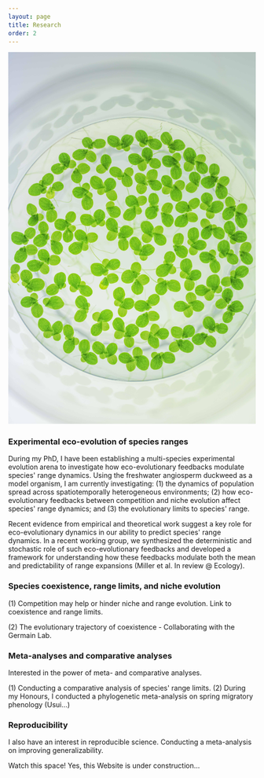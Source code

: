 ```yaml
---
layout: page
title: Research
order: 2
---
```

![microduck](images/duck-micro.jpg)

### Experimental eco-evolution of species ranges
During my PhD, I have been establishing a multi-species experimental evolution arena to investigate how eco-evolutionary feedbacks modulate species' range dynamics. Using the freshwater angiosperm duckweed as a model organism, I am currently investigating: (1) the dynamics of population spread across spatiotemporally heterogeneous environments; (2) how eco-evolutionary feedbacks between competition and niche evolution affect species' range dynamics; and (3) the evolutionary limits to species' range.

Recent evidence from empirical and theoretical work suggest a key role for eco-evolutionary dynamics in our ability to predict species' range dynamics. In a recent working group, we synthesized the deterministic and stochastic role of such eco-evolutionary feedbacks and developed a framework for understanding how these feedbacks modulate both the mean and predictability of range expansions (Miller et al. In review @ Ecology).

### Species coexistence, range limits, and niche evolution
(1) Competition may help or hinder niche and range evolution. Link to coexistence and range limits.

(2) The evolutionary trajectory of coexistence - Collaborating with the Germain Lab.

### Meta-analyses and comparative analyses
Interested in the power of meta- and comparative analyses.

(1) Conducting a comparative analysis of species' range limits.
(2) During my Honours, I conducted a phylogenetic meta-analysis on spring migratory phenology (Usui...)

### Reproducibility
I also have an interest in reproducible science. Conducting a meta-analysis on improving generalizability.

Watch this space!
Yes, this Website is under construction...
